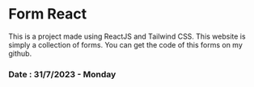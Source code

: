 # Form React

This is a project made using ReactJS and Tailwind CSS.
This website is simply a collection of forms. 
You can get the code of this forms on my github. 

### Date : 31/7/2023 - Monday
